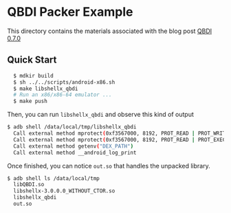 # QBDI Packer Example

This directory contains the materials associated with the blog post [QBDI 0.7.0](https://blog.quarkslab.com/qbdi-070.html)

## Quick Start

```bash
  $ mdkir build
  $ sh ../../scripts/android-x86.sh
  $ make libshellx_qbdi
  # Run an x86/x86-64 emulator ...
  $ make push
```

Then, you can run ``libshellx_qbdi`` and observe this kind of output

```bash
$ adb shell /data/local/tmp/libshellx_qbdi
  Call external method mprotect(0xf3567000, 8192, PROT_READ | PROT_WRITE)
  Call external method mprotect(0xf3567000, 8192, PROT_READ | PROT_EXEC)
  Call external method getenv("DEX_PATH")
  Call external method __android_log_print
```

Once finished, you can notice ``out.so`` that handles the unpacked library.

```bash
$ adb shell ls /data/local/tmp
  libQBDI.so
  libshellx-3.0.0.0_WITHOUT_CTOR.so
  libshellx_qbdi
  out.so
```
